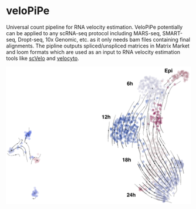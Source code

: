 # veloPiPe
Universal count pipeline for RNA velocity estimation. VeloPiPe potentially can be applied to any scRNA-seq protocol including MARS-seq, SMART-seq, Dropt-seq, 10x Genomic, etc. as it only needs bam files containing final alignments. The pipline outputs spliced/unspliced matrices in Matrix Market and loom formats which are used as an input to RNA velocity estimation tools like [scVelo](https://scvelo.readthedocs.io/) and [velocyto](https://velocyto.org/).

![Anterior Primitive Streak cells](https://github.com/morchalabi/veloPiPe/blob/dev/doc/scVelo.jpg)
